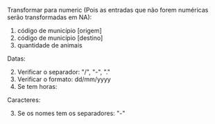 
Transformar para numeric (Pois as entradas que não forem numéricas serão transformadas em NA):

1. código de município [origem]
1. código de município [destino]
1. quantidade de animais


Datas:

2. Verificar o separador: "/", "-", "."
2. Verificar o formato: dd/mm/yyyy
2. Se tem horas:


Caracteres:

3. Se os nomes tem os separadores: "-"
